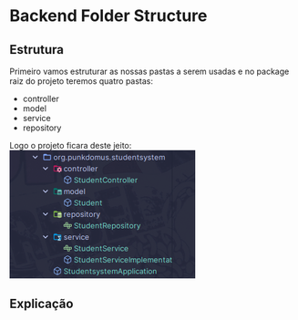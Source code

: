 # Backend Folder Structure

## Estrutura
Primeiro vamos estruturar as nossas pastas a serem usadas e no package raiz do projeto teremos quatro pastas:
- controller
- model
- service
- repository

Logo o projeto ficara deste jeito:
![folder_structure.png](../images/folder_structure.png)

## Explicação 
